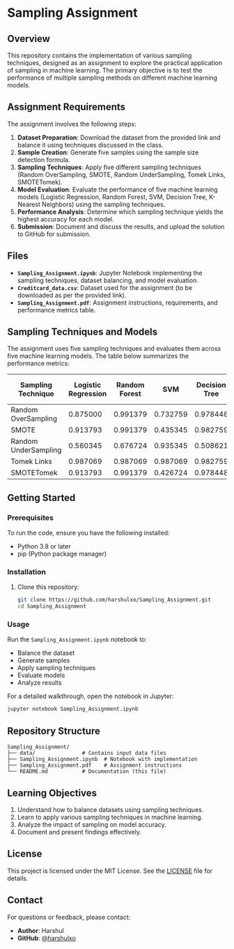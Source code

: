 # Sampling Assignment

## Overview
This repository contains the implementation of various sampling techniques, designed as an assignment to explore the practical application of sampling in machine learning. The primary objective is to test the performance of multiple sampling methods on different machine learning models.

## Assignment Requirements
The assignment involves the following steps:
1. **Dataset Preparation**: Download the dataset from the provided link and balance it using techniques discussed in the class.
2. **Sample Creation**: Generate five samples using the sample size detection formula.
3. **Sampling Techniques**: Apply five different sampling techniques (Random OverSampling, SMOTE, Random UnderSampling, Tomek Links, SMOTETomek).
4. **Model Evaluation**: Evaluate the performance of five machine learning models (Logistic Regression, Random Forest, SVM, Decision Tree, K-Nearest Neighbors) using the sampling techniques.
5. **Performance Analysis**: Determine which sampling technique yields the highest accuracy for each model.
6. **Submission**: Document and discuss the results, and upload the solution to GitHub for submission.

## Files
- **`Sampling_Assignment.ipynb`**: Jupyter Notebook implementing the sampling techniques, dataset balancing, and model evaluation.
- **`Creditcard_data.csv`**: Dataset used for the assignment (to be downloaded as per the provided link).
- **`Sampling_Assignment.pdf`**: Assignment instructions, requirements, and performance metrics table.

## Sampling Techniques and Models
The assignment uses five sampling techniques and evaluates them across five machine learning models. The table below summarizes the performance metrics:

| Sampling Technique   | Logistic Regression | Random Forest | SVM      | Decision Tree | K-Nearest Neighbors |
|-----------------------|---------------------|---------------|----------|---------------|----------------------|
| Random OverSampling  | 0.875000            | 0.991379      | 0.732759 | 0.978448      | 0.978448            |
| SMOTE                | 0.913793            | 0.991379      | 0.435345 | 0.982759      | 0.762931            |
| Random UnderSampling | 0.560345            | 0.676724      | 0.935345 | 0.508621      | 0.693966            |
| Tomek Links          | 0.987069            | 0.987069      | 0.987069 | 0.982759      | 0.987069            |
| SMOTETomek           | 0.913793            | 0.991379      | 0.426724 | 0.978448      | 0.732759            |

## Getting Started

### Prerequisites
To run the code, ensure you have the following installed:
- Python 3.8 or later
- pip (Python package manager)

### Installation
1. Clone this repository:
   ```bash
   git clone https://github.com/harshulxo/Sampling_Assignment.git
   cd Sampling_Assignment
   ```

### Usage
Run the `Sampling_Assignment.ipynb` notebook to:
- Balance the dataset
- Generate samples
- Apply sampling techniques
- Evaluate models
- Analyze results

For a detailed walkthrough, open the notebook in Jupyter:
```bash
jupyter notebook Sampling_Assignment.ipynb
```

## Repository Structure
```
Sampling_Assignment/
├── data/               # Contains input data files
├── Sampling_Assignment.ipynb  # Notebook with implementation
├── Sampling_Assignment.pdf    # Assignment instructions
└── README.md           # Documentation (this file)
```

## Learning Objectives
1. Understand how to balance datasets using sampling techniques.
2. Learn to apply various sampling techniques in machine learning.
3. Analyze the impact of sampling on model accuracy.
4. Document and present findings effectively.

## License
This project is licensed under the MIT License. See the [LICENSE](LICENSE) file for details.

## Contact
For questions or feedback, please contact:
- **Author**: Harshul
- **GitHub**: [@harshulxo](https://github.com/harshulxo)
